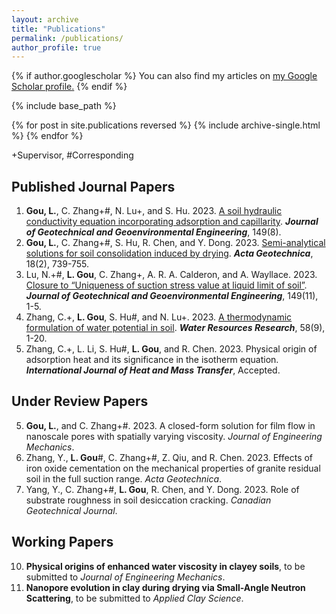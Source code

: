 ```yaml
---
layout: archive
title: "Publications"
permalink: /publications/
author_profile: true
---
```


{% if author.googlescholar %}
  You can also find my articles on <u><a href="{{author.googlescholar}}">my Google Scholar profile</a>.</u>
{% endif %}

{% include base_path %}

{% for post in site.publications reversed %}
  {% include archive-single.html %}
{% endfor %}

+Supervisor, #Corresponding

## Published Journal Papers
1. **Gou, L.**, C. Zhang+#, N. Lu+, and S. Hu. 2023. [A soil hydraulic conductivity equation incorporating adsorption and
capillarity](https://doi.org/10.1061/JGGEFK.GTENG-11388). ***Journal of Geotechnical and Geoenvironmental Engineering***, 149(8).
2. **Gou, L.**, C. Zhang+#, S. Hu, R. Chen, and Y. Dong. 2023. [Semi-analytical solutions for soil consolidation induced by drying](https://doi.org/10.1007/s11440-022-01623-4). ***Acta Geotechnica***, 18(2), 739-755.
3. Lu, N.+#, **L. Gou**, C. Zhang+, A. R. A. Calderon, and A. Wayllace. 2023. [Closure to “Uniqueness of suction stress value at liquid limit of soil”](https://doi.org/10.1061/JGGEFK.GTENG-11798). ***Journal of Geotechnical and Geoenvironmental Engineering***, 149(11), 1-5.
4. Zhang, C.+, **L. Gou**, S. Hu#, and N. Lu+. 2023. [A thermodynamic formulation of water potential in soil](https://doi.org/10.1029/2022WR032369). ***Water Resources Research***, 58(9), 1-20.
5. Zhang, C.+, L. Li,  S. Hu#, **L. Gou**, and R. Chen. 2023. Physical origin of adsorption heat and its significance in the isotherm equation. ***International Journal of Heat and Mass Transfer***, Accepted.

## Under Review Papers
5. **Gou, L.**, and C. Zhang+#. 2023. A closed-form solution for film flow in nanoscale pores with spatially varying
viscosity. *Journal of Engineering Mechanics*.
6. Zhang, Y., **L. Gou**#, C. Zhang+#, Z. Qiu, and R. Chen. 2023. Effects of iron oxide cementation on the mechanical
properties of granite residual soil in the full suction range. *Acta Geotechnica*.
7. Yang, Y., C. Zhang+#, **L. Gou**, R. Chen, and Y. Dong. 2023. Role of substrate roughness in soil desiccation cracking. *Canadian Geotechnical Journal*.

## Working Papers
10. **Physical origins of enhanced water viscosity in clayey soils**, to be submitted to *Journal of Engineering Mechanics*.
11. **Nanopore evolution in clay during drying via Small-Angle Neutron Scattering**, to be submitted to *Applied Clay Science*.

